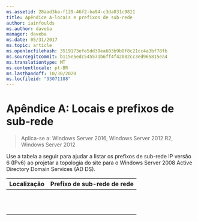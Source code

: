 ```yaml
---
ms.assetid: 28aad3ba-f129-46f2-ba94-c3da831c9811
title: Apêndice A-locais e prefixos de sub-rede
author: iainfoulds
ms.author: daveba
manager: daveba
ms.date: 05/31/2017
ms.topic: article
ms.openlocfilehash: 3519173efe5dd39ea603b9b8f8c21cc4a3bf78fb
ms.sourcegitcommit: b115e5edc545571b6ff4f42082cc3ed965815ea4
ms.translationtype: MT
ms.contentlocale: pt-BR
ms.lasthandoff: 10/30/2020
ms.locfileid: "93071188"
---
```

# <a name="appendix-a-locations-and-subnet-prefixes"></a>Apêndice A: Locais e prefixos de sub-rede

>Aplica-se a: Windows Server 2016, Windows Server 2012 R2, Windows Server 2012

Use a tabela a seguir para ajudar a listar os prefixos de sub-rede IP versão 6 (IPv6) ao projetar a topologia do site para o Windows Server 2008 Active Directory Domain Services (AD DS).

|Localização|Prefixo de sub-rede de rede|
|------------|-------------------------|
|||
|||
|||
|||
|||
|||
|||
|||
|||
|||
|||



